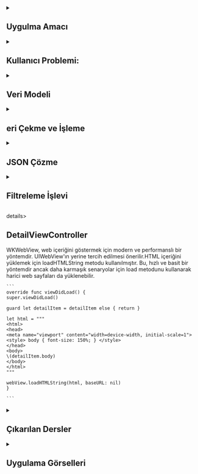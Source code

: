 
  <details>
    <summary><h2>Uygulma Amacı</h2></summary>
    Proje Amacı
   Bu uygulama, JSON formatında sağlanan petisyon verilerini çekerek kullanıcıya liste halinde sunar. Kullanıcılar, belirli bir ID girerek bu veriler arasında arama yapabilir ve filtreleme yapabilirler
  </details> 
  
  <details>
    <summary><h2>Kullanıcı Problemi:</h2></summary>
    Proje Amacı
   Kullanıcıların büyük veri setleri içinde belirli bir öğeyi hızlıca bulmalarını sağlamak
  </details> 

  <details>
    <summary><h2>Veri Modeli</h2></summary>
    SON verisindeki her bir petisyonu temsil eder. Codable protokolü sayesinde JSON verisi kolayca çözülür.
    
    ```
    struct Petition: Codable {
    var id: String
    var title: String
    var body: String
    }

    ```
  </details> 

  <details>
    <summary><h2>eri Çekme ve İşleme</h2></summary>
    Asenkron olarak veri çeker ve JSON verisini çözer.

    
    ```
    let task = URLSession.shared.dataTask(with: url) { [weak self] data, response, error in
    // Hata kontrolü ve veri işleme
    }
    task.resume()

    ```
  </details> 

  <details>
    <summary><h2>JSON Çözme</h2></summary>
    SON verisini Petitions modeline çevirir ve tabloyu günceller.
    
    ```
    func parse(json: Data) {
    let decoder = JSONDecoder()
    if let jsonPetitions = try? decoder.decode(Petitions.self, from: json) {
        allPetitions = jsonPetitions.results
        petitions = jsonPetitions.results
        DispatchQueue.main.async {
            self.tableView.reloadData()
        }
    }
    }
    
    ```
  </details> 


  <details>
    <summary><h2>Filtreleme İşlevi</h2></summary>
    filter Metodu: allPetitions dizisindeki her bir Petition nesnesini kontrol eder ve id parametresiyle eşleşenleri filteredPetitions dizisine ekler.Hata Kontrolü: Eğer filtrelenmiş dizi boşsa, kullanıcıya bir hata mesajı gösterilir.Veri Güncelleme: Filtrelenmiş veriler tabloya yüklenir.
    
    ```
    func filterPetitions(by id: String) {
    let filteredPetitions = allPetitions.filter { $0.id == id }
    if filteredPetitions.isEmpty {
        showError(title: "Bilgilendirme", message: "ID Eşleşmesi Bulunamadı")
    } else {
        petitions = filteredPetitions
        DispatchQueue.main.async {
            self.tableView.reloadData()
        }
    }
    }
    ```
  </details> 

  details>
    <summary><h2>DetailViewController</h2></summary>
    WKWebView, web içeriğini göstermek için modern ve performanslı bir yöntemdir. UIWebView'ın yerine tercih edilmesi önerilir.HTML içeriğini yüklemek için loadHTMLString metodu kullanılmıştır. Bu, hızlı ve basit bir yöntemdir ancak daha karmaşık senaryolar için load metodunu kullanarak harici web sayfaları da yüklenebilir.
    
    ```
    override func viewDidLoad() {
    super.viewDidLoad()
    
    guard let detailItem = detailItem else { return }
    
    let html = """
    <html>
    <head>
    <meta name="viewport" content="width=device-width, initial-scale=1">
    <style> body { font-size: 150%; } </style>
    </head>
    <body>
    \(detailItem.body)
    </body>
    </html>
    """
    
    webView.loadHTMLString(html, baseURL: nil)
    }

    ```
  </details> 

  <details>
    <summary><h2>Çıkarılan Dersler</h2></summary>
    Swift ve iOS Geliştirme: Uygulama geliştirirken karşılaşılan teknik zorluklar ve bunların çözümleri.
    Veri Yönetimi: JSON verisi ile çalışmanın püf noktaları
  </details> 

  



   


<details>
    <summary><h2>Uygulama Görselleri </h2></summary>
    
    
 <table style="width: 100%;">
    <tr>
        <td style="text-align: center; width: 16.67%;">
            <h4 style="font-size: 14px;">US Amerika Dilekçelerin Listelenmesi</h4>
            <img src="https://github.com/user-attachments/assets/26aa7dd2-31ae-4ce8-87b9-a50f6b71b0a2" style="width: 100%; height: auto;">
        </td>
        <td style="text-align: center; width: 16.67%;">
            <h4 style="font-size: 14px;">Dilekçe İD araması</h4>
            <img src="https://github.com/user-attachments/assets/4d1be2a6-f165-46c2-8f03-c90de9ba911f" style="width: 100%; height: auto;">
        </td>
        <td style="text-align: center; width: 16.67%;">
            <h4 style="font-size: 14px;">İD Arama Sonucu</h4>
            <img src="https://github.com/user-attachments/assets/c1b35ef6-9133-4a2c-8a7f-27978ed92ad1" style="width: 100%; height: auto;">
        </td>
        <td style="text-align: center; width: 16.67%;">
            <h4 style="font-size: 14px;">Çekilen Dilekçeyi Web Gösterilemesi</h4>
            <img src="https://github.com/user-attachments/assets/08348c5a-d9dd-4bbb-8ddb-a80189b183c8" style="width: 100%; height: auto;">
        </td>
        <td style="text-align: center; width: 16.67%;">
            <h4 style="font-size: 14px;">Verinin Gelidiği Json</h4>
            <img src="https://github.com/user-attachments/assets/184804c1-8216-4a2e-bb76-9b7b00e8d78c" style="width: 100%; height: auto;">
        </td>
    </tr>
</table>




  
  </details> 
